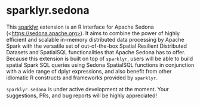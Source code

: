 # sparklyr.sedona
 This [sparklyr](https://github.com/sparklyr/sparklyr) extension is an R interface for Apache Sedona (&lt;https://sedona.apache.org>). It aims to combine the power of highly efficient and scalable in-memory distributed data processing by Apache Spark with the versatile set of out-of-the-box Spatial Resilient Distributed Datasets and SpatialSQL functionalities that Apache Sedona has to offer. Because this extension is built on top of `sparklyr`, users will be able to build spatial Spark SQL queries using Sedona SpatialSQL functions in conjunction with a wide range of dplyr expressions, and also benefit from other idiomatic R constructs and frameworks provided by `sparklyr`.

`sparklyr.sedona` is under active development at the moment. Your suggestions, PRs, and bug reports will be highly appreciated!
